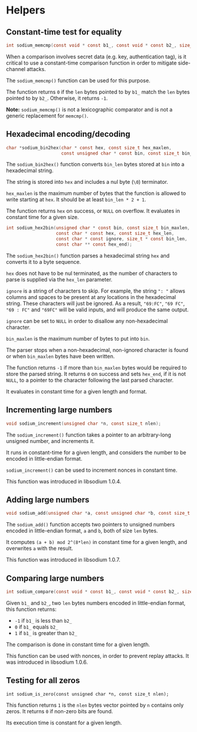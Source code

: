 # Helpers

## Constant-time test for equality

```c
int sodium_memcmp(const void * const b1_, const void * const b2_, size_t len);
```

When a comparison involves secret data (e.g. key, authentication tag), is it critical to use a constant-time comparison function in order to mitigate side-channel attacks.

The `sodium_memcmp()` function can be used for this purpose.

The function returns `0` if the `len` bytes pointed to by `b1_` match the `len` bytes pointed to by `b2_`. Otherwise, it returns `-1`.

**Note:** `sodium_memcmp()` is not a lexicographic comparator and is not a generic replacement for `memcmp()`.

## Hexadecimal encoding/decoding

```c
char *sodium_bin2hex(char * const hex, const size_t hex_maxlen,
                     const unsigned char * const bin, const size_t bin_len);
```

The `sodium_bin2hex()` function converts `bin_len` bytes stored at `bin` into a hexadecimal string.

The string is stored into `hex` and includes a nul byte (`\0`) terminator.

`hex_maxlen` is the maximum number of bytes that the function is allowed to write starting at `hex`. It should be at least `bin_len * 2 + 1`.

The function returns `hex` on success, or `NULL` on overflow. It evaluates in constant time for a given size.

```c
int sodium_hex2bin(unsigned char * const bin, const size_t bin_maxlen,
                   const char * const hex, const size_t hex_len,
                   const char * const ignore, size_t * const bin_len,
                   const char ** const hex_end);
```

The `sodium_hex2bin()` function parses a hexadecimal string `hex` and converts it to a byte sequence.

`hex` does not have to be nul terminated, as the number of characters to parse is supplied via the `hex_len` parameter.

`ignore` is a string of characters to skip. For example, the string `": "` allows columns and spaces to be present at any locations in the hexadecimal string. These characters will just be ignored. As a result, `"69:FC"`, `"69 FC"`, `"69 : FC"` and `"69FC"` will be valid inputs, and will produce the same output.

`ignore` can be set to `NULL` in order to disallow any non-hexadecimal character.

`bin_maxlen` is the maximum number of bytes to put into `bin`.

The parser stops when a non-hexadecimal, non-ignored character is found or when `bin_maxlen` bytes have been written.

The function returns `-1` if more than `bin_maxlen` bytes would be required to store the parsed string.
It returns `0` on success and sets `hex_end`, if it is not `NULL`, to a pointer to the character following the last parsed character.

It evaluates in constant time for a given length and format.

## Incrementing large numbers

```c
void sodium_increment(unsigned char *n, const size_t nlen);
```

The `sodium_increment()` function takes a pointer to an arbitrary-long unsigned number, and increments it.

It runs in constant-time for a given length, and considers the number to be encoded in little-endian format.

`sodium_increment()` can be used to increment nonces in constant time.

This function was introduced in libsodium 1.0.4.

## Adding large numbers

```c
void sodium_add(unsigned char *a, const unsigned char *b, const size_t len);
```

The `sodium_add()` function accepts two pointers to unsigned numbers encoded in little-endian format, `a` and `b`, both of size `len` bytes.

It computes `(a + b) mod 2^(8*len)` in constant time for a given length, and overwrites `a` with the result.

This function was introduced in libsodium 1.0.7.

## Comparing large numbers

```c
int sodium_compare(const void * const b1_, const void * const b2_, size_t len);
```

Given `b1_` and `b2_`, two `len` bytes numbers encoded in little-endian format, this function returns:
- `-1` if `b1_` is less than `b2_`
- `0` if `b1_` equals `b2_`
- `1` if `b1_` is greater than `b2_` 

The comparison is done in constant time for a given length.

This function can be used with nonces, in order to prevent replay attacks.
It was introduced in libsodium 1.0.6.

## Testing for all zeros

```
int sodium_is_zero(const unsigned char *n, const size_t nlen);
```

This function returns `1` is the `nlen` bytes vector pointed by `n` contains only zeros.
It returns `0` if non-zero bits are found.

Its execution time is constant for a given length.
